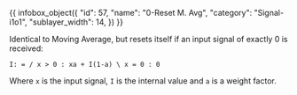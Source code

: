 {{ infobox_object({
	"id": 57,
	"name": "0-Reset M. Avg",
	"category": "Signal-i1o1",
	"sublayer_width": 14,
}) }}

Identical to Moving Average, but resets itself if an input signal of exactly 0 is received:

`
I: = / x > 0 : xa + I(1-a)
     \ x = 0 : 0
`

Where `x` is the input signal, `I` is the internal value and `a` is a weight factor.